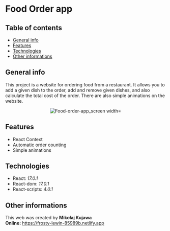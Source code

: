 # Food Order app

## Table of contents
* [General info](#general-info)
* [Features](#features)
* [Technologies](#technologies)
* [Other informations](#other-informations)

## General info
This project is a website for ordering food from a restaurant.
It allows you to add a given dish to the order, add and remove given dishes, and also calculate the total cost of the order.
There are also simple animations on the website.

<p align="center"><img src="https://github.com/MikolajKujawa/Food-order-app/tree/main/src/assets/food-order-app_screen.png" alt="Food-order-app_screen width="600px"/></p>

## Features
* React Context
* Automatic order counting
* Simple animations

## Technologies
* React: <i>17.0.1</i>
* React-dom: <i>17.0.1</i>
* React-scripts: <i>4.0.1</i>

## Other informations
This web was created by **Mikołaj Kujawa** <br/>
**Online:** https://frosty-lewin-85989b.netlify.app